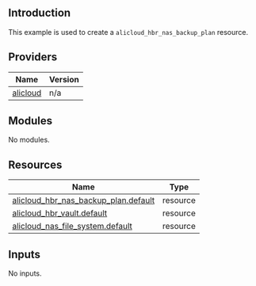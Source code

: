 <!-- BEGIN_TF_DOCS -->
## Introduction

This example is used to create a `alicloud_hbr_nas_backup_plan` resource.

## Providers

| Name | Version |
|------|---------|
| <a name="provider_alicloud"></a> [alicloud](#provider\_alicloud) | n/a |

## Modules

No modules.

## Resources

| Name | Type |
|------|------|
| [alicloud_hbr_nas_backup_plan.default](https://registry.terraform.io/providers/aliyun/alicloud/latest/docs/resources/hbr_nas_backup_plan) | resource |
| [alicloud_hbr_vault.default](https://registry.terraform.io/providers/aliyun/alicloud/latest/docs/resources/hbr_vault) | resource |
| [alicloud_nas_file_system.default](https://registry.terraform.io/providers/aliyun/alicloud/latest/docs/resources/nas_file_system) | resource |

## Inputs

No inputs.
<!-- END_TF_DOCS -->    